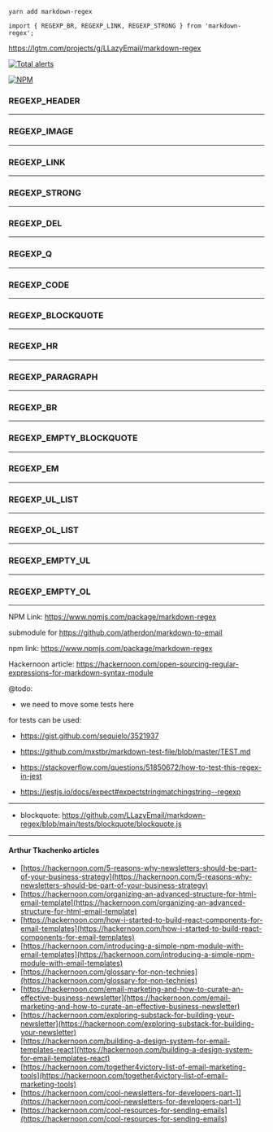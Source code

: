 ```
yarn add markdown-regex

import { REGEXP_BR, REGEXP_LINK, REGEXP_STRONG } from 'markdown-regex';
```

https://lgtm.com/projects/g/LLazyEmail/markdown-regex

[![Total alerts](https://img.shields.io/lgtm/alerts/g/LLazyEmail/markdown-regex.svg?logo=lgtm&logoWidth=18)](https://lgtm.com/projects/g/LLazyEmail/markdown-regex/alerts/)


[![NPM](https://nodei.co/npm/markdown-regex.png)](https://npmjs.org/package/markdown-regex)

### REGEXP_HEADER

---

### REGEXP_IMAGE

---

### REGEXP_LINK

---

### REGEXP_STRONG

---

### REGEXP_DEL

---

### REGEXP_Q

---

### REGEXP_CODE

---

### REGEXP_BLOCKQUOTE

---

### REGEXP_HR

---

### REGEXP_PARAGRAPH

---

### REGEXP_BR

---

### REGEXP_EMPTY_BLOCKQUOTE

---

### REGEXP_EM

---

  
###  REGEXP_UL_LIST

---

###  REGEXP_OL_LIST

---

###  REGEXP_EMPTY_UL

---

###  REGEXP_EMPTY_OL

---


NPM Link: https://www.npmjs.com/package/markdown-regex

submodule for https://github.com/atherdon/markdown-to-email

npm link: https://www.npmjs.com/package/markdown-regex

Hackernoon article: https://hackernoon.com/open-sourcing-regular-expressions-for-markdown-syntax-module

@todo: 
- we need to move some tests here


for tests can be used:
 - https://gist.github.com/sequielo/3521937
 - https://github.com/mxstbr/markdown-test-file/blob/master/TEST.md

- https://stackoverflow.com/questions/51850672/how-to-test-this-regex-in-jest
 - https://jestjs.io/docs/expect#expectstringmatchingstring--regexp
 

---

- blockquote: https://github.com/LLazyEmail/markdown-regex/blob/main/tests/blockquote/blockquote.js



---

 
#### Arthur Tkachenko articles

* [https://hackernoon.com/5-reasons-why-newsletters-should-be-part-of-your-business-strategy](https://hackernoon.com/5-reasons-why-newsletters-should-be-part-of-your-business-strategy)
* [https://hackernoon.com/organizing-an-advanced-structure-for-html-email-template](https://hackernoon.com/organizing-an-advanced-structure-for-html-email-template)
* [https://hackernoon.com/how-i-started-to-build-react-components-for-email-templates](https://hackernoon.com/how-i-started-to-build-react-components-for-email-templates)
* [https://hackernoon.com/introducing-a-simple-npm-module-with-email-templates](https://hackernoon.com/introducing-a-simple-npm-module-with-email-templates)
* [https://hackernoon.com/glossary-for-non-technies](https://hackernoon.com/glossary-for-non-technies)
* [https://hackernoon.com/email-marketing-and-how-to-curate-an-effective-business-newsletter](https://hackernoon.com/email-marketing-and-how-to-curate-an-effective-business-newsletter)
* [https://hackernoon.com/exploring-substack-for-building-your-newsletter](https://hackernoon.com/exploring-substack-for-building-your-newsletter)
* [https://hackernoon.com/building-a-design-system-for-email-templates-react](https://hackernoon.com/building-a-design-system-for-email-templates-react)
* [https://hackernoon.com/together4victory-list-of-email-marketing-tools](https://hackernoon.com/together4victory-list-of-email-marketing-tools)
* [https://hackernoon.com/cool-newsletters-for-developers-part-1](https://hackernoon.com/cool-newsletters-for-developers-part-1)
* [https://hackernoon.com/cool-resources-for-sending-emails](https://hackernoon.com/cool-resources-for-sending-emails)
